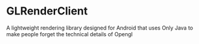 # GLRenderClient
A lightweight rendering library designed for Android that uses Only Java to make people forget the technical details of Opengl
